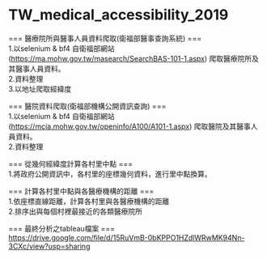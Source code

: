 # TW_medical_accessibility_2019

=== 醫療院所與醫事人員資料爬取(衛福部醫事查詢系統) ===  
1.以selenium & bf4 自衛福部網站 (https://ma.mohw.gov.tw/masearch/SearchBAS-101-1.aspx) 爬取醫療院所及其醫事人員資料。  
2.資料整理  
3.以地址爬取經緯度  
  
    
=== 醫院資料爬取(衛福部機構公開資訊查詢) ===  
1.以selenium & bf4 自衛福部網站 (https://mcia.mohw.gov.tw/openinfo/A100/A101-1.aspx) 爬取醫院及其醫事人員資料。  
2.資料整理  
  
  
=== 從幾何經緯度計算各村里中點 ===  
1.將政府公開資訊中，各村里的座標幾何資料，進行里中點換算。  
  
  
=== 計算各村里中點與各醫療機構的距離 ===  
1.依座標直線距離，計算各村里與各醫療機構的距離  
2.排序出與每個村裡最接近的各類醫療院所  
  
  
=== 最終分析之tableau檔案 ===  
https://drive.google.com/file/d/15RuVmB-0bKPPO1HZdlWRwMK94Nn-3CXc/view?usp=sharing

